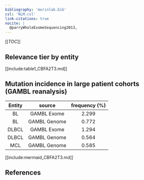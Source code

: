 ```yaml
---
bibliography: 'morinlab.bib'
csl: 'NLM.csl'
link-citations: true
nocite: |
  @parryWholeExomeSequencing2013, 
---
```


[[_TOC_]]




## Relevance tier by entity

[[include:table1_CBFA2T3.md]]


## Mutation incidence in large patient cohorts (GAMBL reanalysis)

|Entity|source |frequency (%)|
|:------:|:----:|:----:|
|BL|GAMBL Exome |2.299 |
|BL|GAMBL Genome |0.772 |
|DLBCL|GAMBL Exome |1.294 |
|DLBCL|GAMBL Genome |0.564 |
|MCL|GAMBL Genome |0.585 |


[[include:mermaid_CBFA2T3.md]]

## References


